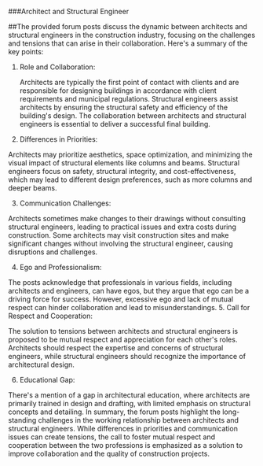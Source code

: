###Architect and Structural Engineer

##The provided forum posts discuss the dynamic between architects and structural engineers in the construction industry, focusing on the challenges and tensions that can arise in their collaboration. Here's a summary of the key points:

1. Role and Collaboration:
  
   Architects are typically the first point of contact with clients and are responsible for designing buildings in accordance with client requirements and municipal regulations.
Structural engineers assist architects by ensuring the structural safety and efficiency of the building's design.
The collaboration between architects and structural engineers is essential to deliver a successful final building.

2. Differences in Priorities:

Architects may prioritize aesthetics, space optimization, and minimizing the visual impact of structural elements like columns and beams.
Structural engineers focus on safety, structural integrity, and cost-effectiveness, which may lead to different design preferences, such as more columns and deeper beams.

3. Communication Challenges:

Architects sometimes make changes to their drawings without consulting structural engineers, leading to practical issues and extra costs during construction.
Some architects may visit construction sites and make significant changes without involving the structural engineer, causing disruptions and challenges.

4. Ego and Professionalism:

The posts acknowledge that professionals in various fields, including architects and engineers, can have egos, but they argue that ego can be a driving force for success.
However, excessive ego and lack of mutual respect can hinder collaboration and lead to misunderstandings.
5. Call for Respect and Cooperation:

The solution to tensions between architects and structural engineers is proposed to be mutual respect and appreciation for each other's roles.
Architects should respect the expertise and concerns of structural engineers, while structural engineers should recognize the importance of architectural design.

6. Educational Gap:

There's a mention of a gap in architectural education, where architects are primarily trained in design and drafting, with limited emphasis on structural concepts and detailing.
In summary, the forum posts highlight the long-standing challenges in the working relationship between architects and structural engineers. While differences in priorities and communication issues can create tensions, the call to foster mutual respect and cooperation between the two professions is emphasized as a solution to improve collaboration and the quality of construction projects.








